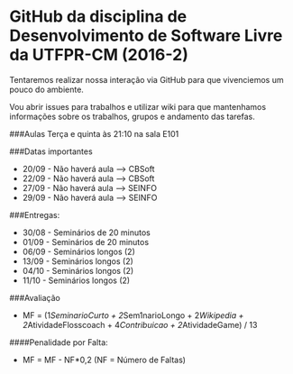 # GitHub da disciplina de Desenvolvimento de Software Livre da UTFPR-CM (2016-2)

Tentaremos realizar nossa interação via GitHub para que vivenciemos um pouco do ambiente.

Vou abrir issues para trabalhos e utilizar wiki para que mantenhamos informações sobre os trabalhos, grupos e andamento das tarefas.

###Aulas
Terça e quinta às 21:10 na sala E101

###Datas importantes
* 20/09 - Não haverá aula --> CBSoft
* 22/09 - Não haverá aula --> CBSoft
* 27/09 - Não haverá aula --> SEINFO
* 29/09 - Não haverá aula --> SEINFO

###Entregas:
* 30/08 - Seminários de 20 minutos
* 01/09 - Seminários de 20 minutos
* 06/09 - Seminários longos (2)
* 13/09 - Seminários longos (2)
* 04/10 - Seminários longos (2)
* 11/10 - Seminários longos (2)

###Avaliação

* MF = (1*SeminarioCurto + 2*Sem1narioLongo + 2*Wikipedia + 2*AtividadeFlosscoach + 4*Contribuicao + 2*AtividadeGame) / 13  

####Penalidade por Falta:
* MF = MF - NF*0,2 (NF = Número de Faltas)
